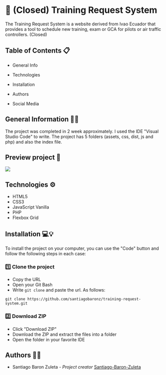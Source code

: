 # 📡 (Closed) Training Request System

The Training Request System is a website derived from Ivao Ecuador that provides a tool to schedule new training, exam or GCA for pilots or air traffic controllers. (Closed)

## Table of Contents 📋
- General Info

- Technologies

- Installation

- Authors

- Social Media

## General Information 🙋‍♂️

The project was completed in 2 week approximately. I used the IDE "Visual Studio Code" to write. The project has 5 folders (assets, css, dist, js and php) and also the index file.

## Preview project 📸
![](https://raw.githubusercontent.com/Santiago-Baron-Zuleta/training-request-system/master/assets/preview.JPG)

## Technologies ⚙️

- HTML5
- CSS3
- JavaScript Vanilla
- PHP
- Flexbox Grid

## Installation 💻💡

To install the project on your computer, you can use the "Code" button and follow the following steps in each case:

### 1️⃣ Clone the project

- Copy the URL
- Open your Git Bash
- Write ``` git clone ``` and paste the url. As follows:

``` 
git clone https://github.com/santiagobaronz/training-request-system.git
```

### 2️⃣ Download ZIP

- Click "Download ZIP"
- Download the ZIP and extract the files into a folder
- Open the folder in your favorite IDE

## Authors 🦸‍♀️

- Santiago Baron Zuleta - *Project creator* [Santiago-Baron-Zuleta](https://github.com/santiagobaronz)
